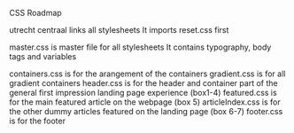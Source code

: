 CSS Roadmap

utrecht centraal links all stylesheets
It imports reset.css first 

master.css is master file for all stylesheets
It contains typography, body tags and variables

containers.css      is for the arangement of the containers
gradient.css        is for all gradient containers
header.css          is for the header and container part of the general first impression landing page experience (box1-4)
featured.css        is for the main featured article on the webpage (box 5)
articleIndex.css    is for the other dummy articles featured on the landing page (box 6-7)
footer.css          is for the footer